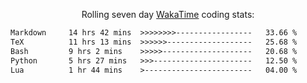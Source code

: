 <p align="center">Rolling seven day <a href="https://wakatime.com/@syrkis"/>WakaTime</a> coding stats:</p>
<!--START_SECTION:waka-->

```txt
Markdown     14 hrs 42 mins  >>>>>>>>-----------------   33.66 %
TeX          11 hrs 13 mins  >>>>>>-------------------   25.68 %
Bash         9 hrs 2 mins    >>>>>--------------------   20.68 %
Python       5 hrs 27 mins   >>>----------------------   12.50 %
Lua          1 hr 44 mins    >------------------------   04.00 %
```

<!--END_SECTION:waka-->
